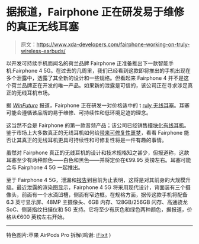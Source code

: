 # 据报道，Fairphone 正在研发易于维修的真正无线耳塞

> 原文：<https://www.xda-developers.com/fairphone-working-on-truly-wireless-earbuds/>

以开发可持续手机而闻名的荷兰品牌 Fairphone 正准备推出下一款智能手机:Fairphone 4 5G。在过去的几周里，我们已经看到这款即将推出的手机出现在多个泄露中，透露了其全新的设计和一些规格。但看起来 Fairphone 4 并不是这个荷兰品牌正在开发的唯一产品。如果新的泄露是可信的，该公司正在寻求涉足真正的无线耳机市场。

据 [*WinFuture*](https://winfuture.de/news,125378.html) 报道，Fairphone 正在研发一对价格适中的 t [ruly 无线耳塞](https://www.xda-developers.com/best-wireless-earbuds/)。耳塞可能会遵循该品牌的易于维修、可持续性和低环境足迹的理念。

这当然不会是 Fairphone 的第一款音频产品；该公司已经销售[模块化有线耳机](https://www.amazon.co.uk/Fairphone-000-0024-000000-0003-Modular-Earphones/dp/B0866CJ9R3?tag=xdadevelopers-21)。鉴于市场上大多数真正的无线耳机如何给[带来可修复性噩梦](https://www.ifixit.com/News/33707/airpods-pro-could-be-repairable-but-apple-doesnt-care)，看看 Fairphone 能否让其真正的无线耳机更具可持续性和可修复性将是一件有趣的事情。

虽然对 Fairphone 真正的无线耳机的设计和技术规格知之甚少，但报道称，这款耳塞至少有两种颜色——白色和黑色——并将定价在€99.95 英镑左右。耳塞可能会与 Fairphone 4 5G 一起推出。

至于 Fairphone 4 5G，泄漏和[报告](https://www.xda-developers.com/fairphone-4-certified-android-11-5g/)到目前为止表明，这将是对其前身的大规模升级。最近泄露的渲染图显示，Fairphone 4 5G 将采用现代设计，背面装有三个摄像头，前面有一个水滴凹槽，侧面有窄边框。在规格方面，据传这款手机将配备 6.3 英寸显示屏、48MP 主摄像头、6GB 内存、128GB/256GB 闪存、高通骁龙 SoC、侧装指纹扫描仪和 5G 支持。它将至少有灰色和绿色两种颜色，据报道，价格从€600 英镑左右开始。

* * *

特色图片:苹果 AirPods Pro 拆解(鸣谢: [iFixit](https://www.ifixit.com/Teardown/AirPods+Pro+Teardown/127551) )